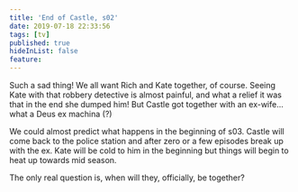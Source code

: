 ```yaml
---
title: 'End of Castle, s02'
date: 2019-07-18 22:33:56
tags: [tv]
published: true
hideInList: false
feature: 
---
```

Such a sad thing! We all want Rich and Kate together, of course. Seeing Kate with that robbery detective is almost painful, and what a relief it was that in the end she dumped him! But Castle got together with an ex-wife... what a Deus ex machina (?)

We could almost predict what happens in the beginning of s03. Castle will come back to the police station and after zero or a few episodes break up with the ex. Kate will be cold to him in the beginning but things will begin to heat up towards mid season.

The only real question is, when will they, officially, be together?